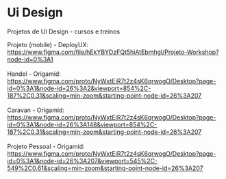 # Ui Design
Projetos de UI Design - cursos e treinos


Projeto (mobile) - DeployUX: https://www.figma.com/file/hEkYBYDzFQt5hiAtEbmhgl/Projeto-Workshop?node-id=0%3A1
<br><br>
Handel - Origamid: https://www.figma.com/proto/NyWxtEiR7t2z4sK6qrwogO/Desktop?page-id=0%3A1&node-id=26%3A2&viewport=854%2C-187%2C0.31&scaling=min-zoom&starting-point-node-id=26%3A207
<br><br>
Caravan - Origamid: https://www.figma.com/proto/NyWxtEiR7t2z4sK6qrwogO/Desktop?page-id=0%3A1&node-id=26%3A148&viewport=854%2C-187%2C0.31&scaling=min-zoom&starting-point-node-id=26%3A207
<br><br>
Projeto Pessoal - Origamid: https://www.figma.com/proto/NyWxtEiR7t2z4sK6qrwogO/Desktop?page-id=0%3A1&node-id=26%3A207&viewport=545%2C-549%2C0.61&scaling=min-zoom&starting-point-node-id=26%3A207
